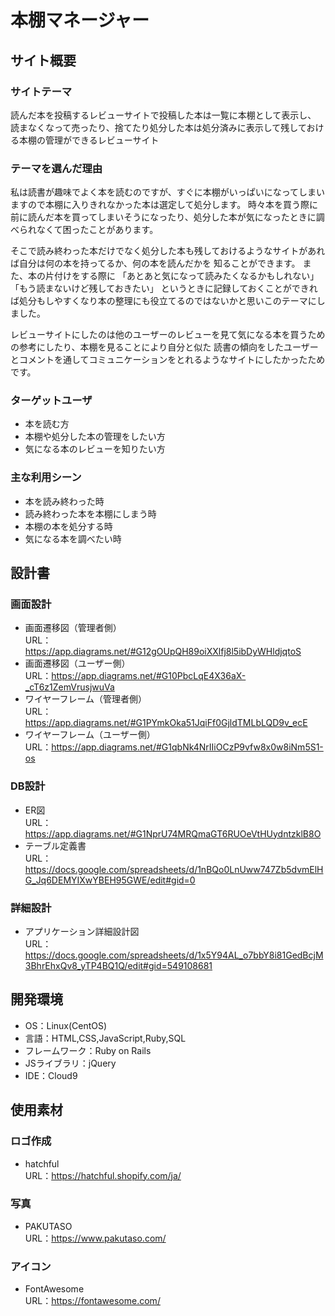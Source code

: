 
# 本棚マネージャー

## サイト概要
### サイトテーマ
読んだ本を投稿するレビューサイトで投稿した本は一覧に本棚として表示し、
読まなくなって売ったり、捨てたり処分した本は処分済みに表示して残しておける本棚の管理ができるレビューサイト

### テーマを選んだ理由
私は読書が趣味でよく本を読むのですが、すぐに本棚がいっぱいになってしまいますので本棚に入りきれなかった本は選定して処分します。
時々本を買う際に前に読んだ本を買ってしまいそうになったり、処分した本が気になったときに調べられなくて困ったことがあります。

そこで読み終わった本だけでなく処分した本も残しておけるようなサイトがあれば自分は何の本を持ってるか、何の本を読んだかを
知ることができます。
また、本の片付けをする際に
「あとあと気になって読みたくなるかもしれない」
「もう読まないけど残しておきたい」
というときに記録しておくことができれば処分もしやすくなり本の整理にも役立てるのではないかと思いこのテーマにしました。

レビューサイトにしたのは他のユーザーのレビューを見て気になる本を買うための参考にしたり、本棚を見ることにより自分と似た
読書の傾向をしたユーザーとコメントを通してコミュニケーションをとれるようなサイトにしたかったためです。

### ターゲットユーザ
- 本を読む方
- 本棚や処分した本の管理をしたい方
- 気になる本のレビューを知りたい方

### 主な利用シーン
- 本を読み終わった時
- 読み終わった本を本棚にしまう時
- 本棚の本を処分する時
- 気になる本を調べたい時

## 設計書
<!--### 基本設計-->
<!--- 実装機能リスト<br>-->
<!--URL：https://docs.google.com/spreadsheets/d/1f1ceoEWWii9XgLuU5XPGY3BDRCHmx5gdlEmc_Sk1FKQ/edit#gid=1091086188-->
<!--- WBS<br>-->
<!--URL：https://docs.google.com/spreadsheets/d/1eM8f8JtH7bN6VhV-i-u89uWzS5ik4SPMuMlohqKst8U/edit#gid=977420151-->

### 画面設計
- 画面遷移図（管理者側）<br>
URL：https://app.diagrams.net/#G12gOUpQH89oiXXlfj8l5ibDyWHldjqtoS
- 画面遷移図（ユーザー側）<br>
URL：https://app.diagrams.net/#G10PbcLqE4X36aX-_cT6z1ZemVrusjwuVa
- ワイヤーフレーム（管理者側）<br>
URL：https://app.diagrams.net/#G1PYmkOka51JqiFf0GjldTMLbLQD9v_ecE
- ワイヤーフレーム（ユーザー側）<br>
URL：https://app.diagrams.net/#G1qbNk4NrIIiOCzP9vfw8x0w8iNm5S1-os

### DB設計
- ER図<br>
URL：https://app.diagrams.net/#G1NprU74MRQmaGT6RUOeVtHUydntzklB8O
- テーブル定義書<br>
URL：https://docs.google.com/spreadsheets/d/1nBQo0LnUww747Zb5dvmElHG_Jq6DEMYIXwYBEH95GWE/edit#gid=0

### 詳細設計
- アプリケーション詳細設計図<br>
URL：https://docs.google.com/spreadsheets/d/1x5Y94AL_o7bbY8i81GedBcjM3BhrEhxQv8_yTP4BQ1Q/edit#gid=549108681


## 開発環境
- OS：Linux(CentOS)
- 言語：HTML,CSS,JavaScript,Ruby,SQL
- フレームワーク：Ruby on Rails
- JSライブラリ：jQuery
- IDE：Cloud9

## 使用素材
### ロゴ作成
- hatchful<br>
URL：https://hatchful.shopify.com/ja/

### 写真
- PAKUTASO<br>
URL：https://www.pakutaso.com/

### アイコン
- FontAwesome<br>
URL：https://fontawesome.com/
